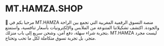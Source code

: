 # MT.HAMZA.SHOP
💎 مرحبا بكم في MT.HAMZA منصة التسوق الرقمية المغربية التي تجمع بين الراحة والجودة. اكتشف تشكيلاتنا المتنوعة من الملابس والإلكترونيات بأسعار تنافسية، واستمتع بتجربة شراء سهلة، دفع آمن، وشحن سريع إلى باب منزلك. MT.HAMZA ليست مجرد متجر، بل تجربة تسوق متكاملة لكل ما تحب وتحتاج.
